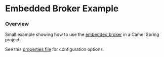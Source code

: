 Embedded Broker Example
=======================

### Overview
Small example showing how to use the [embedded broker](https://github.com/rpmiskin/embedded-broker) in a Camel Spring
project.

See this [properties file](https://github.com/rpmiskin/embedded-broker-example/blob/master/src/main/resources/META-INF/spring/internal-broker.properties)
for configuration options.

